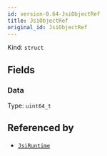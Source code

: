```yaml
---
id: version-0.64-JsiObjectRef
title: JsiObjectRef
original_id: JsiObjectRef
---
```


Kind: `struct`

## Fields
### Data
Type: `uint64_t`



## Referenced by
- [`JsiRuntime`](JsiRuntime)
